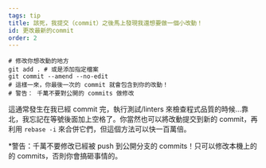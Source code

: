 ```yaml
---
tags: tip
title: 該死，我提交（commit）之後馬上發現我還想要做一個小改動！
id: 更改最新的commit
order: 2
---
```


```git
# 修改你想改動的地方
git add . # 或是添加指定檔案
git commit --amend --no-edit
# 這樣一來，你最後一次的 commit 就會包含到你的改動！
# 警告： 千萬不要對公開的 commits 做修改
```

這通常發生在我已經 commit 完，執行測試/linters 來檢查程式品質的時候...靠北，我忘記在等號後面加上空格了。你當然也可以將改動提交到新的 commit，再利用 `rebase -i` 來合併它們，但這個方法可以快一百萬倍。

*警告：千萬不要修改已經被 push 到公開分支的 commits！只可以修改本機上的的 commits，否則你會搞砸事情的。 